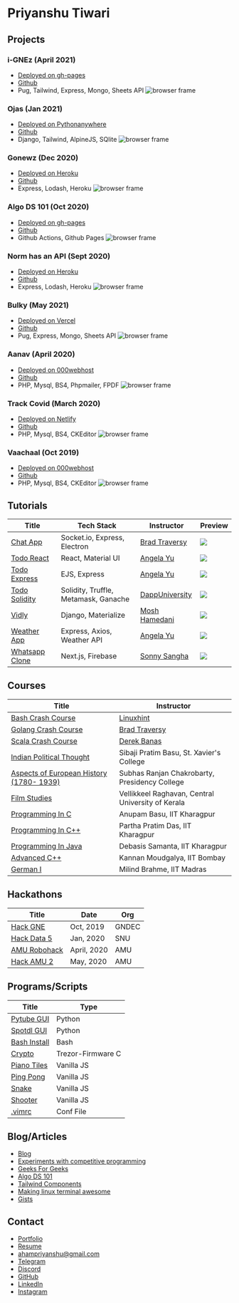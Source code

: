 # Priyanshu Tiwari

## Projects

### i-GNEz (April 2021)

- [Deployed on gh-pages](https://i-gnez.github.io/) 
- [Github](https://github.com/i-GNEz/i-GNEz.github.io)
- Pug, Tailwind, Express, Mongo, Sheets API
![browser frame](https://github.com/ahampriyanshu/meta/raw/main/project/1.png?raw=true)


### Ojas (Jan 2021)

- [Deployed on Pythonanywhere](https://ahampriyanshu.pythonanywhere.com/) 
- [Github](https://github.com/ahampriyanshu/ojas-django)
- Django, Tailwind, AlpineJS, SQlite
![browser frame](https://github.com/ahampriyanshu/meta/raw/main/project/2.png?raw=true)


### Gonewz (Dec 2020)

- [Deployed on Heroku](https://gonewz.herokuapp.com/) 
- [Github](https://github.com/ahampriyanshu/gonewz)
- Express, Lodash, Heroku
![browser frame](https://github.com/ahampriyanshu/meta/raw/main/project/3.png?raw=true)


### Algo DS 101 (Oct 2020)

- [Deployed on gh-pages](https://dsa.ahampriyanshu.com/) 
- [Github](https://github.com/ahampriyanshu/algo-ds-101/)
- Github Actions, Github Pages
![browser frame](https://github.com/ahampriyanshu/meta/raw/main/project/4.png?raw=true)


### Norm has an API (Sept 2020)

- [Deployed on Heroku](https://normhasanapi.herokuapp.com/) 
- [Github](https://github.com/ahampriyanshu/norm-has-an-api)
- Express, Lodash, Heroku
![browser frame](https://github.com/ahampriyanshu/meta/raw/main/project/5.png?raw=true)


### Bulky (May 2021)

- [Deployed on Vercel](https://bulky.vercel.com/) 
- [Github](https://github.com/ahampriyanshu/bulky)
- Pug, Express, Mongo, Sheets API
![browser frame](https://github.com/ahampriyanshu/meta/raw/main/project/6.png?raw=true)


### Aanav (April 2020)

- [Deployed on 000webhost](https://ahampriyanshu.000webhostapp.com/aanav/index.php) 
- [Github](https://github.com/ahampriyanshu/aanav)
- PHP, Mysql, BS4, Phpmailer, FPDF
![browser frame](https://github.com/ahampriyanshu/meta/raw/main/project/1.png?raw=true)



### Track Covid (March 2020)

- [Deployed on Netlify](https://ahampriyanshu.com/track-covid/) 
- [Github](https://github.com/ahampriyanshu/track-covid)
- PHP, Mysql, BS4, CKEditor
![browser frame](https://github.com/ahampriyanshu/meta/raw/main/project/1.png?raw=true)


### Vaachaal (Oct 2019)

- [Deployed on 000webhost](https://ahampriyanshu.000webhostapp.com/vaachaal/index.php) 
- [Github](https://github.com/i-GNEz/i-GNEz.github.io)
- PHP, Mysql, BS4, CKEditor
![browser frame](https://github.com/ahampriyanshu/meta/raw/main/project/1.png?raw=true)

## Tutorials

| Title | Tech Stack  | Instructor | Preview |
| --- | --- | --- | --- |
| [Chat App](tutorials/chatapp-socket/) | Socket.io, Express, Electron | [Brad Traversy](https://www.traversymedia.com/) | ![](https://github.com/ahampriyanshu/meta/raw/main/tutorial/chat-socket.gif?raw=true) |
| [Todo React](tutorials/todo-react/) | React, Material UI | [Angela Yu](https://www.udemy.com/user/4b4368a3-b5c8-4529-aa65-2056ec31f37e/) | ![](https://github.com/ahampriyanshu/meta/raw/main/tutorial/chat-socket.gif?raw=true) |
| [Todo Express](tutorials/todo-express/) | EJS, Express | [Angela Yu](https://www.udemy.com/user/4b4368a3-b5c8-4529-aa65-2056ec31f37e/) | ![](https://github.com/ahampriyanshu/meta/raw/main/tutorial/chat-socket.gif?raw=true) |
| [Todo Solidity](tutorials/todo-sol/) | Solidity, Truffle, Metamask, Ganache | [DappUniversity](https://www.dappUniversity.com) | ![](https://github.com/ahampriyanshu/meta/raw/main/tutorial/chat-socket.gif?raw=true) |
| [Vidly](tutorials/vidly-django/) | Django, Materialize | [Mosh Hamedani](https://codewithmosh.com/courses) | ![](https://github.com/ahampriyanshu/meta/raw/main/tutorial/chat-socket.gif?raw=true) |
| [Weather App](tutorials/weatherapp-express/) |  Express, Axios, Weather API | [Angela Yu](https://www.udemy.com/user/4b4368a3-b5c8-4529-aa65-2056ec31f37e/) | ![](https://github.com/ahampriyanshu/meta/raw/main/tutorial/chat-socket.gif?raw=true) |
| [Whatsapp Clone](tutorials/weatherapp-express/) | Next.js, Firebase | [Sonny Sangha](https://www.youtube.com/channel/UCqeTj_QAnNlmt7FwzNwHZnA) | ![](https://github.com/ahampriyanshu/meta/raw/main/tutorial/chat-socket.gif?raw=true) |

## Courses

| Title | Instructor |
| --- | --- |
| [Bash Crash Course](courses/bash/) | [Linuxhint](https://www.youtube.com/channel/UCHErB0TULAlldbhPMfBJ1Xg) |
| [Golang Crash Course](courses/golang/) | [Brad Traversy](https://www.traversymedia.com/) |
| [Scala Crash Course](courses/scala/) | [Derek Banas](https://www.youtube.com/user/derekbanas) |
| [Indian Political Thought](courses/indian-political-thought/) | Sibaji Pratim Basu, St. Xavier's College |
| [Aspects of European History (1780- 1939)](courses/european-history/) | Subhas Ranjan Chakrobarty, Presidency College |
| [Film Studies](courses/film-studies/) | Vellikkeel Raghavan, Central University of Kerala |
| [Programming In C](courses/c-swayam/) | Anupam Basu, IIT Kharagpur |
| [Programming In C++](courses/c++-swayam/) | Partha Pratim Das, IIT Kharagpur |
| [Programming In Java](courses/java-swayam/) | Debasis Samanta, IIT Kharagpur |
| [Advanced C++](courses/adv-c++-swayam/) | Kannan Moudgalya, IIT Bombay |
| [German I](courses/german-swayam/) | Milind Brahme, IIT Madras |

## Hackathons

| Title | Date  | Org |
| --- | --- | --- |
| [Hack GNE](hackathons/##hackgne/) | Oct, 2019 | GNDEC |
| [Hack Data 5](hackathons/##hackddata/) | Jan, 2020 | SNU |
| [AMU Robohack](hackathons/##robohack/) | April, 2020 | AMU |
| [Hack AMU 2](hackathons/##hackamu/) | May, 2020 | AMU |

## Programs/Scripts

| Title |Type |
| --- | --- |
| [Pytube GUI](https://gist.github.com/ahampriyanshu/67269f5feee8dd30b030d60264ccc213) | Python |
| [Spotdl GUI](https://gist.github.com/ahampriyanshu/3beaac83e60f319adaf22e3095f284e1)  | Python |
| [Bash Install](https://gist.github.com/ahampriyanshu/e54fcf3511704272635b7ddc1e796228) | Bash |
| [Crypto](intern/crypto) | Trezor-Firmware C |
| [Piano Tiles](scripts/piano-tiles/) | Vanilla JS |
| [Ping Pong](scripts/ping-pong/) | Vanilla JS |
| [Snake](scripts/snake/) | Vanilla JS |
| [Shooter](scripts/shooter/) | Vanilla JS |
| [.vimrc](https://gist.github.com/ahampriyanshu/27044cee6455ecd566f340b99f7595c3) | Conf File |

## Blog/Articles

* [Blog](https://ahampriyanshu.com/blog)
* [Experiments with competitive programming](https://ahampriyanshu.com/cp)
* [Geeks For Geeks](https://auth.geeksforgeeks.org/user/ahampriyanshu/articles)
* [Algo DS 101](https://github.com/ahampriyanshu/algo-ds-101)
* [Tailwind Components](https://tailwindcomponents.com/u/ahampriyanshu)
* [Making linux terminal awesome](https://github.com/ahampriyanshu/making-linux-terminal-awesome/)
* [Gists](https://gist.github.com/ahampriyanshu)

## Contact

* [Portfolio](https://ahampriyanshu.com/)
* [Resume](https://drive.google.com/file/d/1_GZ56-O3JNF6-jmU4Xu-StJYgNdz3Tsa/view?usp=sharing)
* [ahampriyanshu@gmail.com](mailto:ahampriyanshu@gmail.com?subject=hello)
* [Telegram](https://t.me/ahampriyanshu)
* [Discord](https://discordapp.com/users/746095596175097916)
* [GitHub](https://github.com/ahampriyanshu)
* [LinkedIn](https://www.linkedin.com/in/ahampriyanshu/)
* [Instagram](https://www.instagram.com/ahampriyanshu/)